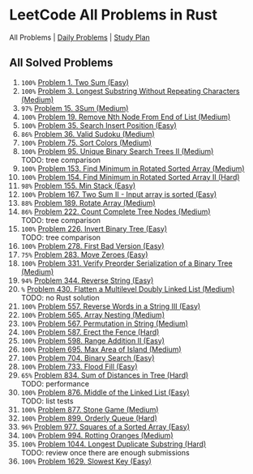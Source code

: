 LeetCode All Problems in Rust
=============================

All Problems | [Daily Problems](DAILY.md) | [Study Plan](STUDY_PLAN.md)

All Solved Problems
-------------------

1. `100%` [Problem 1. Two Sum (Easy)](problem_0001/)
2. `100%` [Problem 3. Longest Substring Without Repeating Characters (Medium)](problem_0003/)
3. `97%` [Problem 15. 3Sum (Medium)](problem_0015/)
4. `100%` [Problem 19. Remove Nth Node From End of List (Medium)](problem_0019/)
5. `100%` [Problem 35. Search Insert Position (Easy)](problem_0035/)
6. `86%` [Problem 36. Valid Sudoku (Medium)](problem_0036/)
7. `100%` [Problem 75. Sort Colors (Medium)](problem_0075/)
8. `100%` [Problem 95. Unique Binary Search Trees II (Medium)](problem_0095/) \
    TODO: tree comparison
9. `100%` [Problem 153. Find Minimum in Rotated Sorted Array (Medium)](problem_0153/)
10. `100%` [Problem 154. Find Minimum in Rotated Sorted Array II (Hard)](problem_0154/)
11. `98%` [Problem 155. Min Stack (Easy)](problem_0155/)
12. `100%` [Problem 167. Two Sum II - Input array is sorted (Easy)](problem_0167/)
13. `88%` [Problem 189. Rotate Array (Medium)](problem_0189/)
14. `86%` [Problem 222. Count Complete Tree Nodes (Medium)](problem_0222/) \
    TODO: tree comparison
15. `100%` [Problem 226. Invert Binary Tree (Easy)](problem_0226/) \
    TODO: tree comparison
16. `100%` [Problem 278. First Bad Version (Easy)](problem_0278/)
17. `75%` [Problem 283. Move Zeroes (Easy)](problem_0283/)
18. `100%` [Problem 331. Verify Preorder Serialization of a Binary Tree (Medium)](problem_0331/)
19. `94%` [Problem 344. Reverse String (Easy)](problem_0344/)
20. `%` [Problem 430. Flatten a Multilevel Doubly Linked List (Medium)](problem_0430/) \
    TODO: no Rust solution
21. `100%` [Problem 557. Reverse Words in a String III (Easy)](problem_0557/)
22. `100%` [Problem 565. Array Nesting (Medium)](problem_0565/)
23. `100%` [Problem 567. Permutation in String (Medium)](problem_0567/)
24. `100%` [Problem 587. Erect the Fence (Hard)](problem_0587/)
25. `100%` [Problem 598. Range Addition II (Easy)](problem_0598/)
26. `100%` [Problem 695. Max Area of Island (Medium)](problem_0695/)
27. `100%` [Problem 704. Binary Search (Easy)](problem_0704/)
28. `100%` [Problem 733. Flood Fill (Easy)](problem_0733/)
29. `65%` [Problem 834. Sum of Distances in Tree (Hard)](problem_0834/) \
    TODO: performance
30. `100%` [Problem 876. Middle of the Linked List (Easy)](problem_0876/) \
    TODO: list tests
31. `100%` [Problem 877. Stone Game (Medium)](problem_0877/)
32. `100%` [Problem 899. Orderly Queue (Hard)](problem_0899/)
33. `96%` [Problem 977. Squares of a Sorted Array (Easy)](problem_0977/)
34. `100%` [Problem 994. Rotting Oranges (Medium)](problem_0994/)
35. `100%` [Problem 1044. Longest Duplicate Substring (Hard)](problem_1044/) \
    TODO: review once there are enough submissions
36. `100%` [Problem 1629. Slowest Key (Easy)](problem_1629/)
